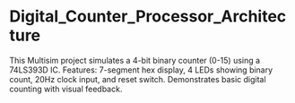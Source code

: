 # Digital_Counter_Processor_Architecture
This Multisim project simulates a 4-bit binary counter (0-15) using a 74LS393D IC. Features: 7-segment hex display, 4 LEDs showing binary count, 20Hz clock input, and reset switch. Demonstrates basic digital counting with visual feedback.
